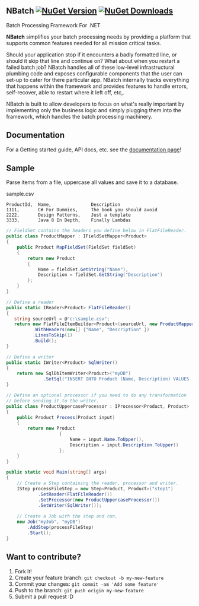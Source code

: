 ## NBatch [![NuGet Version](http://img.shields.io/nuget/v/NBatch.svg?style=flat)](https://www.nuget.org/packages/NBatch/) [![NuGet Downloads](http://img.shields.io/nuget/dt/NBatch.svg?style=flat)](https://www.nuget.org/packages/NBatch/)

	

Batch Processing Framework For .NET

__NBatch__ simplifies your batch processing needs by providing a platform that supports common features needed for all mission critical tasks.  

Should your application stop if it encounters a badly formatted line, or should it skip that line and continue on? What about when you restart a failed batch job? NBatch handles
all of these low-level infrastructural plumbing code and exposes configurable components that the user can set-up to cater for there particular app.
NBatch internally tracks everything that happens within the framework and provides features to handle errors, self-recover, able to restart where it left off, etc,.

NBatch is built to allow developers to focus on what's really important by implementing only the business logic and simply plugging them into the framework, which handles the batch processing machinery.


## Documentation

For a Getting started guide, API docs, etc. see the [documentation page](/doc/gettingStarted/readme.md)!

## Sample
Parse items from a file, uppercase all values and save it to a database.

sample.csv
```
ProductId,	Name,				Description
1111,		C# For Dummies,		The book you should avoid
2222,		Design Patterns,	Just a template
3333,		Java 8 In Depth,	Finally Lambdas
```

```C#
// FieldSet contains the headers you define below in FlatFileReader.
public class ProductMapper : IFieldSetMapper<Product>
{
    public Product MapFieldSet(FieldSet fieldSet)
    {
        return new Product
        {
            Name = fieldSet.GetString("Name"),
            Description = fieldSet.GetString("Description")
        };
    }
}
```

```C#
// Define a reader
public static IReader<Product> FlatFileReader() 
{
   string sourceUrl = @"c:\sample.csv";
   return new FlatFileItemBuilder<Product>(sourceUrl, new ProductMapper())
	      .WithHeaders(new[] {"Name", "Description" })
	      .LinesToSkip(1)
	      .Build();
}
```
```C#
// Define a writer
public static IWriter<Product> SqlWriter()
{
    return new SqlDbItemWriter<Product>("myDB")
              .SetSql("INSERT INTO Product (Name, Description) VALUES (@Name, @Description)");
}
```

```C#
// Define an optional processor if you need to do any transformation
// before sending it to the writer.
public class ProductUppercaseProcessor : IProcessor<Product, Product>
{
    public Product Process(Product input)
    {
        return new Product
			        {
			            Name = input.Name.ToUpper(),
			            Description = input.Description.ToUpper()
			        };
    }
}
```

```C#
public static void Main(string[] args)
{
	// Create a Step containing the reader, processor and writer.
	IStep processFileStep = new Step<Product, Product>("step1")
	        .SetReader(FlatFileReader())
	        .SetProcessor(new ProductUppercaseProcessor())
	        .SetWriter(SqlWriter());
        
    // Create a Job with the step and run.
    new Job("myJob", "myDB")
        .AddStep(processFileStep)
        .Start();
}
```

## Want to contribute?

1. Fork it!
2. Create your feature branch: `git checkout -b my-new-feature`
3. Commit your changes: `git commit -am 'Add some feature'`
4. Push to the branch: `git push origin my-new-feature`
5. Submit a pull request :D
